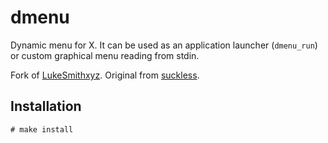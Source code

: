 dmenu
=====

Dynamic menu for X.
It can be used as an application launcher (`dmenu_run`) or custom graphical menu reading from stdin.

Fork of [LukeSmithxyz](https://github.com/LukeSmithxyz/dmenu).
Original from [suckless](https://tools.suckless.org/dmenu/).

Installation
------------

```
# make install
```

